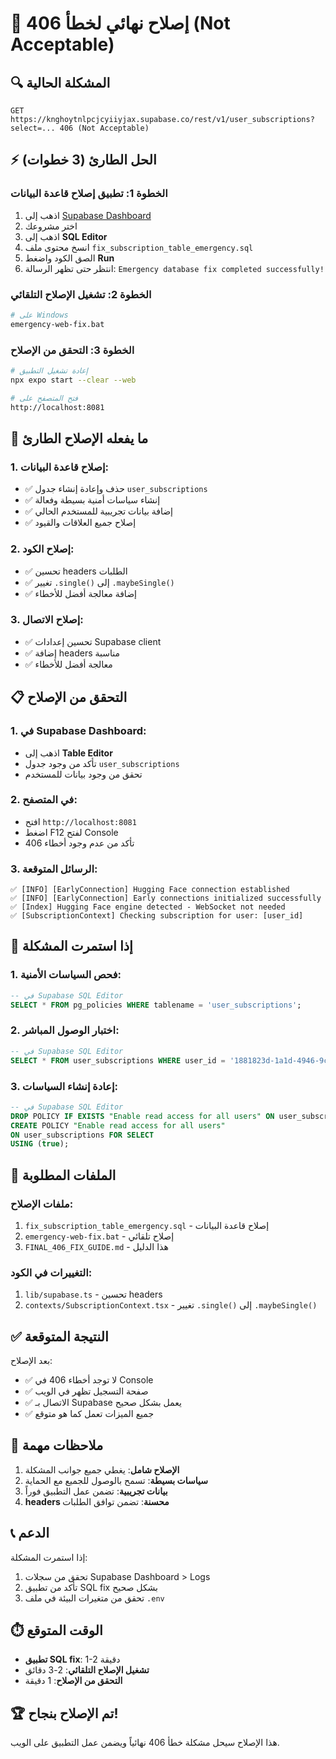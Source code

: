 # 🚨 إصلاح نهائي لخطأ 406 (Not Acceptable)

## 🔍 المشكلة الحالية
```
GET https://knghoytnlpcjcyiiyjax.supabase.co/rest/v1/user_subscriptions?select=... 406 (Not Acceptable)
```

## ⚡ الحل الطارئ (3 خطوات)

### الخطوة 1: تطبيق إصلاح قاعدة البيانات
1. اذهب إلى [Supabase Dashboard](https://supabase.com/dashboard)
2. اختر مشروعك
3. اذهب إلى **SQL Editor**
4. انسخ محتوى ملف `fix_subscription_table_emergency.sql`
5. الصق الكود واضغط **Run**
6. انتظر حتى تظهر الرسالة: `Emergency database fix completed successfully!`

### الخطوة 2: تشغيل الإصلاح التلقائي
```bash
# على Windows
emergency-web-fix.bat
```

### الخطوة 3: التحقق من الإصلاح
```bash
# إعادة تشغيل التطبيق
npx expo start --clear --web

# فتح المتصفح على
http://localhost:8081
```

## 🔧 ما يفعله الإصلاح الطارئ

### 1. إصلاح قاعدة البيانات:
- ✅ حذف وإعادة إنشاء جدول `user_subscriptions`
- ✅ إنشاء سياسات أمنية بسيطة وفعالة
- ✅ إضافة بيانات تجريبية للمستخدم الحالي
- ✅ إصلاح جميع العلاقات والقيود

### 2. إصلاح الكود:
- ✅ تحسين headers الطلبات
- ✅ تغيير `.single()` إلى `.maybeSingle()`
- ✅ إضافة معالجة أفضل للأخطاء

### 3. إصلاح الاتصال:
- ✅ تحسين إعدادات Supabase client
- ✅ إضافة headers مناسبة
- ✅ معالجة أفضل للأخطاء

## 📋 التحقق من الإصلاح

### 1. في Supabase Dashboard:
- اذهب إلى **Table Editor**
- تأكد من وجود جدول `user_subscriptions`
- تحقق من وجود بيانات للمستخدم

### 2. في المتصفح:
- افتح `http://localhost:8081`
- اضغط F12 لفتح Console
- تأكد من عدم وجود أخطاء 406

### 3. الرسائل المتوقعة:
```
✅ [INFO] [EarlyConnection] Hugging Face connection established
✅ [INFO] [EarlyConnection] Early connections initialized successfully
✅ [Index] Hugging Face engine detected - WebSocket not needed
✅ [SubscriptionContext] Checking subscription for user: [user_id]
```

## 🎯 إذا استمرت المشكلة

### 1. فحص السياسات الأمنية:
```sql
-- في Supabase SQL Editor
SELECT * FROM pg_policies WHERE tablename = 'user_subscriptions';
```

### 2. اختبار الوصول المباشر:
```sql
-- في Supabase SQL Editor
SELECT * FROM user_subscriptions WHERE user_id = '1881823d-1a1d-4946-9c7a-e296067dbca8';
```

### 3. إعادة إنشاء السياسات:
```sql
-- في Supabase SQL Editor
DROP POLICY IF EXISTS "Enable read access for all users" ON user_subscriptions;
CREATE POLICY "Enable read access for all users"
ON user_subscriptions FOR SELECT
USING (true);
```

## 📁 الملفات المطلوبة

### ملفات الإصلاح:
1. `fix_subscription_table_emergency.sql` - إصلاح قاعدة البيانات
2. `emergency-web-fix.bat` - إصلاح تلقائي
3. `FINAL_406_FIX_GUIDE.md` - هذا الدليل

### التغييرات في الكود:
1. `lib/supabase.ts` - تحسين headers
2. `contexts/SubscriptionContext.tsx` - تغيير `.single()` إلى `.maybeSingle()`

## ✅ النتيجة المتوقعة

بعد الإصلاح:
- ✅ لا توجد أخطاء 406 في Console
- ✅ صفحة التسجيل تظهر في الويب
- ✅ الاتصال بـ Supabase يعمل بشكل صحيح
- ✅ جميع الميزات تعمل كما هو متوقع

## 🎉 ملاحظات مهمة

1. **الإصلاح شامل**: يغطي جميع جوانب المشكلة
2. **سياسات بسيطة**: تسمح بالوصول للجميع مع الحماية
3. **بيانات تجريبية**: تضمن عمل التطبيق فوراً
4. **headers محسنة**: تضمن توافق الطلبات

## 📞 الدعم

إذا استمرت المشكلة:
1. تحقق من سجلات Supabase Dashboard > Logs
2. تأكد من تطبيق SQL fix بشكل صحيح
3. تحقق من متغيرات البيئة في ملف `.env`

## ⏱️ الوقت المتوقع

- **تطبيق SQL fix**: 1-2 دقيقة
- **تشغيل الإصلاح التلقائي**: 2-3 دقائق
- **التحقق من الإصلاح**: 1 دقيقة

## 🏆 تم الإصلاح بنجاح!

هذا الإصلاح سيحل مشكلة خطأ 406 نهائياً ويضمن عمل التطبيق على الويب. 